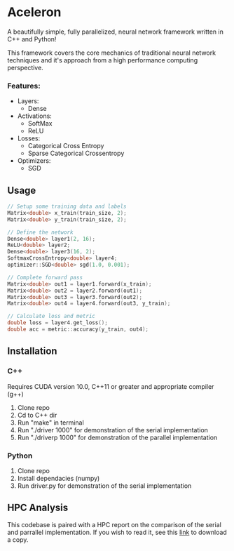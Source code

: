 # Aceleron
A beautifully simple, fully parallelized, neural network framework written in C++ and Python! 

This framework covers the core mechanics of traditional neural network techniques and it's approach from a high performance computing perspective. 

### Features:
- Layers:
  - Dense
- Activations:
  - SoftMax
  - ReLU
- Losses:
  - Categorical Cross Entropy
  - Sparse Categorical Crossentropy
- Optimizers:
  - SGD
  
## Usage
```cpp
// Setup some training data and labels
Matrix<double> x_train(train_size, 2);
Matrix<double> y_train(train_size, 2);

// Define the network
Dense<double> layer1(2, 16);
ReLU<double> layer2;
Dense<double> layer3(16, 2);
SoftmaxCrossEntropy<double> layer4;
optimizer::SGD<double> sgd(1.0, 0.001);

// Complete forward pass
Matrix<double> out1 = layer1.forward(x_train);
Matrix<double> out2 = layer2.forward(out1);
Matrix<double> out3 = layer3.forward(out2);
Matrix<double> out4 = layer4.forward(out3, y_train);

// Calculate loss and metric
double loss = layer4.get_loss();
double acc = metric::accuracy(y_train, out4);
```

## Installation
### C++
Requires CUDA version 10.0, C++11 or greater and appropriate compiler (g++)
1) Clone repo
2) Cd to C++ dir
3) Run "make" in terminal
4) Run "./driver 1000" for demonstration of the serial implementation
5) Run "./driverp 1000" for demonstration of the parallel implementation

### Python
1) Clone repo
2) Install dependacies (numpy)
3) Run driver.py for demonstration of the serial implementation

## HPC Analysis
This codebase is paired with a HPC report on the comparison of the serial and parrallel implementation. If you wish to read it, see this [link](https://1drv.ms/b/s!AvEmHRWzO1jBktMaZQwF5cUF7JfKOQ?e=w9ue8b) to download a copy. 

